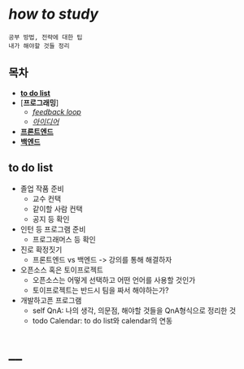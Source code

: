 _how to study_
===========
```
공부 방법, 전략에 대한 팁 
내가 해야할 것들 정리 
```

## __목차__
* [__to do list__](#)
* [__프로그래밍__]
	- [_feedback loop_](#)
	- [_아이디어_](#)
* [__프론트엔드__](#)
* [__백엔드__](#)

## __to do list__
- 졸업 작품 준비
	- 교수 컨택
	- 같이할 사람 컨택
	- 공지 등 확인
- 인턴 등 프로그램 준비
	- 프로그래머스 등 확인
- 진로 확정짓기
	- 프론트엔드 vs 백엔드 -> 강의를 통해 해결하자
- 오픈소스 혹은 토이프로젝트 
	- 오픈소스는 어떻게 선택하고 어떤 언어를 사용할 것인가
	- 토이프로젝트는 반드시 팀을 짜서 해야하는가? 
- 개발하고픈 프로그램
	- self QnA: 나의 생각, 의문점, 해야할 것들을 QnA형식으로 정리한 것
	- todo Calendar: to do list와 calendar의 연동

# __
